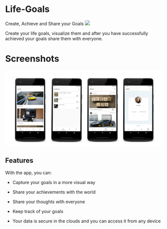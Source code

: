 # Life-Goals

Create, Achieve and Share your Goals
[![](https://cdn.rawgit.com/steverichey/google-play-badge-svg/master/img/en_get.svg)](https://play.google.com/store/apps/details?id=immense.development.notes1) 

Create your life goals, visualize them and after you have successfully achieved your goals share them with everyone.


# Screenshots 

![](pic.jpg)


## Features
With the app, you can:

- Capture your goals in a more visual way

- Share your achievements with the world

- Share your thoughts with everyone

- Keep track of your goals

- Your data is secure in the clouds and you can access it from any device
